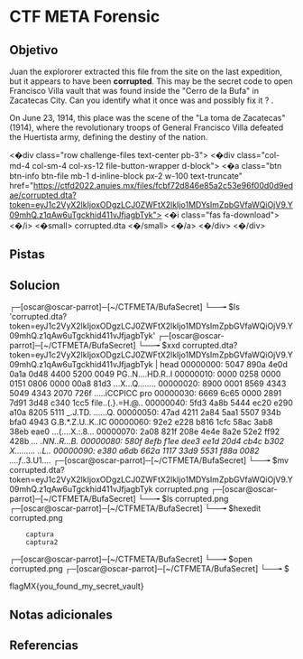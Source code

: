 # CTF META Forensic
## Objetivo
Juan the explororer extracted this file from the site on the last expedition, but it appears to have been **corrupted**. This may be the secret code to open Francisco Villa vault that was found inside the "Cerro de la Bufa" in Zacatecas City. Can you identify what it once was and possibly fix it ? .

On June 23, 1914, this place was the scene of the "La toma de Zacatecas" (1914), where the revolutionary troops of General Francisco Villa defeated the Huertista army, defining the destiny of the nation.

<�div class="row challenge-files text-center pb-3"> <�div class="col-md-4 col-sm-4 col-xs-12 file-button-wrapper d-block"> <�a class="btn btn-info btn-file mb-1 d-inline-block px-2 w-100 text-truncate" href="https://ctfd2022.anuies.mx/files/fcbf72d846e85a2c53e96f00d0d9edae/corrupted.dta?token=eyJ1c2VyX2lkIjoxODgzLCJ0ZWFtX2lkIjo1MDYsImZpbGVfaWQiOjV9.Y09mhQ.z1qAw6uTgckhid411vJfjagbTyk"> <�i class="fas fa-download"><�/i> <�small> corrupted.dta <�/small> <�/a> <�/div> <�/div>

## Pistas
## Solucion

┌─[oscar@oscar-parrot]─[~/CTFMETA/BufaSecret]
└──╼ $ls
'corrupted.dta?token=eyJ1c2VyX2lkIjoxODgzLCJ0ZWFtX2lkIjo1MDYsImZpbGVfaWQiOjV9.Y09mhQ.z1qAw6uTgckhid411vJfjagbTyk'
┌─[oscar@oscar-parrot]─[~/CTFMETA/BufaSecret]
└──╼ $xxd corrupted.dta\?token\=eyJ1c2VyX2lkIjoxODgzLCJ0ZWFtX2lkIjo1MDYsImZpbGVfaWQiOjV9.Y09mhQ.z1qAw6uTgckhid411vJfjagbTyk | head
00000000: 5047 890a 4e0d 0a1a 0d48 4400 5200 0049  PG..N....HD.R..I
00000010: 0000 0258 0000 0151 0806 0000 00a8 81d3  ...X...Q........
00000020: 8900 0001 8569 4343 5049 4343 2070 726f  .....iCCPICC pro
00000030: 6669 6c65 0000 2891 7d91 3d48 c340 1cc5  file..(.}.=H.@..
00000040: 5fd3 4a8b 5444 ec20 e290 a10a 8205 5111  _.J.TD. ......Q.
00000050: 47ad 4211 2a84 5aa1 5507 934b bfa0 4943  G.B.*.Z.U..K..IC
00000060: 92e2 e228 b816 1cfc 58ac 3ab8 38eb eae0  ...(....X.:.8...
00000070: 2a08 821f 208e 4e4e 8a2e 52e2 ff92 428b  *... .NN..R...B.
00000080: 580f 8efb f1ee dee3 ee1d 20d4 cb4c b302  X......... ..L..
00000090: e380 a6db 662a 1117 33d9 5531 f88a 0082  ....f*..3.U1....
┌─[oscar@oscar-parrot]─[~/CTFMETA/BufaSecret]
└──╼ $mv corrupted.dta\?token\=eyJ1c2VyX2lkIjoxODgzLCJ0ZWFtX2lkIjo1MDYsImZpbGVfaWQiOjV9.Y09mhQ.z1qAw6uTgckhid411vJfjagbTyk corrupted.png
┌─[oscar@oscar-parrot]─[~/CTFMETA/BufaSecret]
└──╼ $ls
corrupted.png
┌─[oscar@oscar-parrot]─[~/CTFMETA/BufaSecret]
└──╼ $hexedit corrupted.png 

		captura
		captura2
		
┌─[oscar@oscar-parrot]─[~/CTFMETA/BufaSecret]
└──╼ $open corrupted.png 
┌─[oscar@oscar-parrot]─[~/CTFMETA/BufaSecret]
└──╼ $

flagMX{you_found_my_secret_vault}



## Notas adicionales
## Referencias
